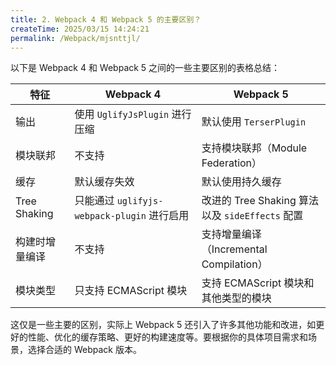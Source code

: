 ```yaml
---
title: 2. Webpack 4 和 Webpack 5 的主要区别？
createTime: 2025/03/15 14:24:21
permalink: /Webpack/mjsnttjl/
---
```


以下是 Webpack 4 和 Webpack 5 之间的一些主要区别的表格总结：

| 特征           | Webpack 4                                   | Webpack 5                                       |
| -------------- | ------------------------------------------- | ----------------------------------------------- |
| 输出           | 使用 `UglifyJsPlugin` 进行压缩              | 默认使用 `TerserPlugin`                         |
| 模块联邦       | 不支持                                      | 支持模块联邦（Module Federation）               |
| 缓存           | 默认缓存失效                                | 默认使用持久缓存                                |
| Tree Shaking   | 只能通过 `uglifyjs-webpack-plugin` 进行启用 | 改进的 Tree Shaking 算法以及 `sideEffects` 配置 |
| 构建时增量编译 | 不支持                                      | 支持增量编译（Incremental Compilation）         |
| 模块类型       | 只支持 ECMAScript 模块                      | 支持 ECMAScript 模块和其他类型的模块            |

这仅是一些主要的区别，实际上 Webpack 5 还引入了许多其他功能和改进，如更好的性能、优化的缓存策略、更好的构建速度等。要根据你的具体项目需求和场景，选择合适的 Webpack 版本。
